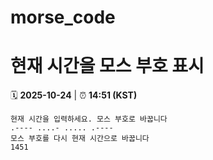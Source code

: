 # morse_code
# 현재 시간을 모스 부호 표시
<!-- MORSE_TIME_START -->
🗓️ **2025-10-24** | ⏰ **14:51 (KST)**

```
현재 시간을 입력하세요. 모스 부호로 바꿉니다
.---- ....- ..... .----
모스 부호를 다시 현재 시간으로 바꿉니다
1451
```
<!-- MORSE_TIME_END -->
